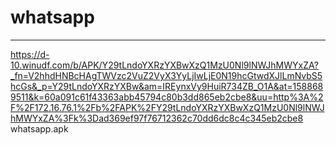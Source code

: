 # whatsapp
---
https://d-10.winudf.com/b/APK/Y29tLndoYXRzYXBwXzQ1MzU0Nl9lNWJhMWYxZA?_fn=V2hhdHNBcHAgTWVzc2VuZ2VyX3YyLjIwLjE0N19hcGtwdXJlLmNvbS5hcGs&_p=Y29tLndoYXRzYXBw&am=IREynxVy9HuiR734ZB_O1A&at=1588689511&k=60a091c61f43363abb45794c80b3dd865eb2cbe8&uu=http%3A%2F%2F172.16.76.1%2Fb%2FAPK%2FY29tLndoYXRzYXBwXzQ1MzU0Nl9lNWJhMWYxZA%3Fk%3Dad369ef97f76712362c70dd6dc8c4c345eb2cbe8 whatsapp.apk
